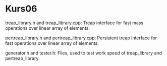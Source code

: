 # Kurs06

treap_library.h and treap_library.cpp:
Treap interface for fast mass operations over linear array of elements.

pertreap_library.h and pertreap_library.cpp:
Persistent treap interface for fast operations over linear array of elements.

generator.h and tester.h:
Files, used to test work speed of treap_library and pertreap_library.
